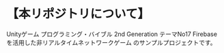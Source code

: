 # 【本リポジトリについて】
Unityゲーム プログラミング・バイブル 2nd Generation
テーマNo17 Firebaseを活用した非リアルタイムネットワークゲーム
のサンプルプロジェクトです。
